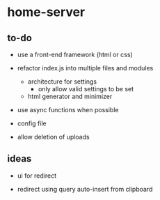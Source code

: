 # home-server

## to-do

* use a front-end framework (html or css)

* refactor index.js into multiple files and modules
  * architecture for settings
    * only allow valid settings to be set
  * html generator and minimizer

* use async functions when possible

* config file

* allow deletion of uploads

## ideas

* ui for redirect

* redirect using query auto-insert from clipboard
